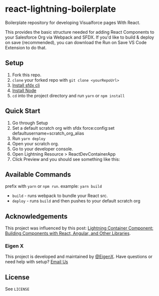 # react-lightning-boilerplate
Boilerplate repository for developing Visualforce pages With React.

This provides the basic structure needed for adding React Components to your Salesforce Org via Webpack and SFDX. If you'd like to build & deploy on save (recommended), you can download the Run on Save VS Code Extension to do that.

## Setup

1. Fork this repo.
1. `clone` your forked repo with `git clone <yourRepoUrl>`
1. [Install sfdx cli](https://developer.salesforce.com/tools/sfdxcli)
1. [Install Node](https://nodejs.org/en/)
1. `cd` into the project directory and run `yarn` or `npm install`

## Quick Start

1. Go through Setup
1. Set a default scratch org with sfdx force:config:set defaultusername=scratch_org_alias
1. Run `yarn deploy`
1. Open your scratch org.
1. Go to your developer console.
1. Open Lightning Resource > ReactDevContainerApp
1. Click Preview and you should see something like this:

## Available Commands

prefix with `yarn` or `npm run`.
example: `yarn build`

- `build` - runs webpack to bundle your React src.
- `deploy` - runs `build` and then pushes to your default scratch org

## Acknowledgements

This project was influenced by this post: [Lightning Container Component: Building Components with React, Angular, and Other Libraries](https://developer.salesforce.com/blogs/2018/04/lightning-container-component-building-components-with-react-angular-and-other-libraries.html).

### Eigen X
This project is developed and maintained by [@EigenX](https://twitter.com/eigenx). Have questions or need help with setup? [Email Us](mailto:info@eigenx.com)

## License
See `LICENSE`
